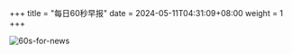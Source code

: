 +++
title = "每日60秒早报"
date = 2024-05-11T04:31:09+08:00
weight = 1
+++

![60s-for-news](/img/zaobao/zaobao.png "由 ALAPI 提供支持")
